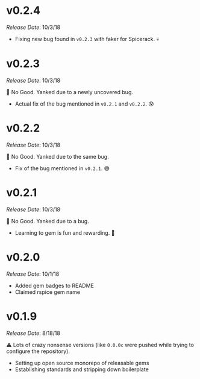 # v0.2.4

*Release Date*: 10/3/18

- Fixing new bug found in `v0.2.3` with faker for Spicerack. 💀

# v0.2.3

*Release Date*: 10/3/18

🙅‍ No Good. Yanked due to a newly uncovered bug.

- Actual fix of the bug mentioned in `v0.2.1` and `v0.2.2`. 😰

# v0.2.2

*Release Date*: 10/3/18

🙅‍ No Good. Yanked due to the same bug.

- Fix of the bug mentioned in `v0.2.1`. 😅

# v0.2.1

*Release Date*: 10/3/18

🙅‍ No Good. Yanked due to a bug.

- Learning to gem is fun and rewarding. 🤩

# v0.2.0

*Release Date*: 10/1/18

- Added gem badges to README
- Claimed rspice gem name

# v0.1.9

*Release Date*: 8/18/18

⚠️ Lots of crazy nonsense versions (like `0.0.0c` were pushed while trying to configure the repository).

- Setting up open source monorepo of releasable gems
- Establishing standards and stripping down boilerplate
